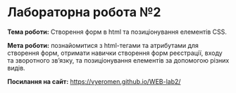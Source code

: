 # Лабораторна робота №2
**Тема роботи:** Створення форм в html та позиціонування елементів CSS.

**Мета роботи:** познайомитися з html-тегами та атрибутами для створення форм,
отримати навички створення форм реєстрації, входу та зворотного зв’язку, та
позиціонування елементів за допомогою різних видів.

**Посилання на сайт:** https://vyeromen.github.io/WEB-lab2/
